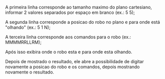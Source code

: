 A primeira linha corresponde ao tamanho maximo do plano cartesiano, informar 2 valores separados por espaço em branco (ex.: 5 5); 

A segunda linha corresponde a posicao do robo no plano e para onde está "olhando" (ex.: 5 1 N); 

A terceira linha corresponde aos comandos para o robo (ex.: MMMMRRLLRM); 

Após isso exibira onde o robo esta e para onde esta olhando. 

Depois de mostrado o resultado, ele abre a possibilidade de digitar novamente a posicao do robo e os comandos, depois mostrando novamente o resultado.
